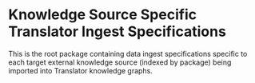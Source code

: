 # Knowledge Source Specific Translator Ingest Specifications

This is the root package containing data ingest specifications specific to each target external knowledge source 
(indexed by package) being imported into Translator knowledge graphs.

